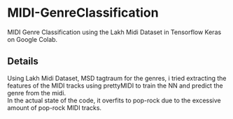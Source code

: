 # MIDI-GenreClassification
MIDI Genre Classification using the Lakh Midi Dataset in Tensorflow Keras on Google Colab.

## Details
Using Lakh Midi Dataset, MSD tagtraum for the genres, i tried extracting the features of the MIDI tracks using prettyMIDI to train the NN and predict the genre from the midi.\
In the actual state of the code, it overfits to pop-rock due to the excessive amount of pop-rock MIDI tracks.
